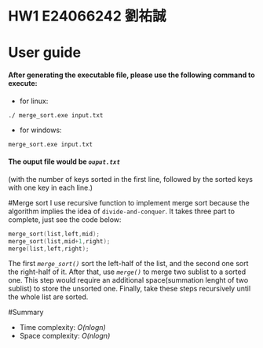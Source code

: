 # HW1 E24066242 劉祐誠
# User guide
#### After generating the executable file, please use the following command to execute:
* for linux:
```
./ merge_sort.exe input.txt
```
* for windows:
```
merge_sort.exe input.txt
```
#### The ouput file would be _`ouput.txt`_
(with the number of keys sorted in the first line, followed by the sorted keys with one key in each line.)

#Merge sort
I use recursive function to implement merge sort because the algorithm implies the idea of `divide-and-conquer`.
It takes three part to complete, just see the code below:
```cpp
merge_sort(list,left,mid);
merge_sort(list,mid+1,right);
merge(list,left,right);
```
The first _`merge_sort()`_ sort the left-half of the list, and the second one sort the right-half of it. After that, use _`merge()`_ to merge two sublist to a sorted one. This step would require an additional space(summation lenght of two sublist) to store the unsorted one. Finally, take these steps recursively until the whole list are sorted.

#Summary
* Time complexity: _O(nlogn)_
* Space complexity: _O(nlogn)_
